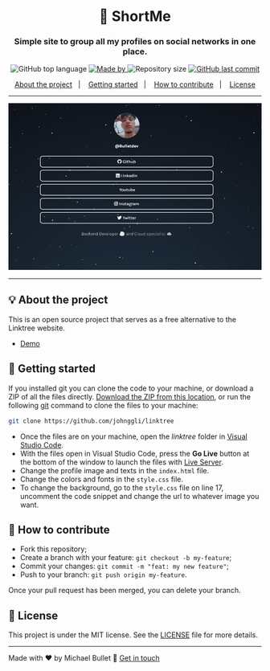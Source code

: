 <h1 align="center">🌲 ShortMe</h1>
<h3 align="center">Simple site to group all my profiles on social networks in one place.</h3>

<p align="center">
  <img alt="GitHub top language" src="https://img.shields.io/github/languages/top/Bulletdev/ShortMe?color=04D361&labelColor=000000">
  
  <a href="https://www.linkedin.com/in/Michael-Bullet/">
    <img alt="Made by" src="https://img.shields.io/static/v1?label=made%20by&message=Michael%20Bullet&color=04D361&labelColor=000000">
  </a>
  
  <img alt="Repository size" src="https://img.shields.io/github/repo-size/bulletdev/ShortMe?color=04D361&labelColor=000000">
  
  <a href="https://github.com/Bulletdev/ShortMe/commits/master">
    <img alt="GitHub last commit" src="https://img.shields.io/github/last-commit/Bulletdev/ShortMe?color=04D361&labelColor=000000">
  </a>
</p>

<p align="center">
  <a href="#-about-the-project">About the project</a>&nbsp;&nbsp;&nbsp;|&nbsp;&nbsp;&nbsp;
  <a href="#-getting-started">Getting started</a>&nbsp;&nbsp;&nbsp;|&nbsp;&nbsp;&nbsp;
  <a href="#-how-to-contribute">How to contribute</a>&nbsp;&nbsp;&nbsp;|&nbsp;&nbsp;&nbsp;
  <a href="#-license">License</a>
</p>

---

<p align="center"> 
  <img alt="screenshot" src="screenshot.png">
</p>

---

## 💡 About the project

This is an open source project that serves as a free alternative to the Linktree website.
- [Demo](https://shortm.vercel.app)

## 🚀 Getting started

If you installed git you can clone the code to your machine, or download a ZIP of all the files directly.
[Download the ZIP from this location](https://github.com/bulletdev/ShortMe/archive/master.zip), or run the following [git](https://git-scm.com/downloads) command to clone the files to your machine:
```bash
git clone https://github.com/johnggli/linktree
```
- Once the files are on your machine, open the _linktree_ folder in [Visual Studio Code](https://code.visualstudio.com/).
- With the files open in Visual Studio Code, press the **Go Live** button at the bottom of the window to launch the files with [Live Server](https://marketplace.visualstudio.com/items?itemName=ritwickdey.LiveServer).
- Change the profile image and texts in the `index.html` file.
- Change the colors and fonts in the `style.css` file.
- To change the background, go to the `style.css` file on line 17, uncomment the code snippet and change the url to whatever image you want.

## 🤔 How to contribute

- Fork this repository;
- Create a branch with your feature: `git checkout -b my-feature`;
- Commit your changes: `git commit -m "feat: my new feature"`;
- Push to your branch: `git push origin my-feature`.

Once your pull request has been merged, you can delete your branch.

## 📝 License

This project is under the MIT license. See the [LICENSE](LICENSE.md) file for more details.

---

Made with ❤️ by Michael Bullet :wave: [Get in touch](https://shortm.vercel.app)
